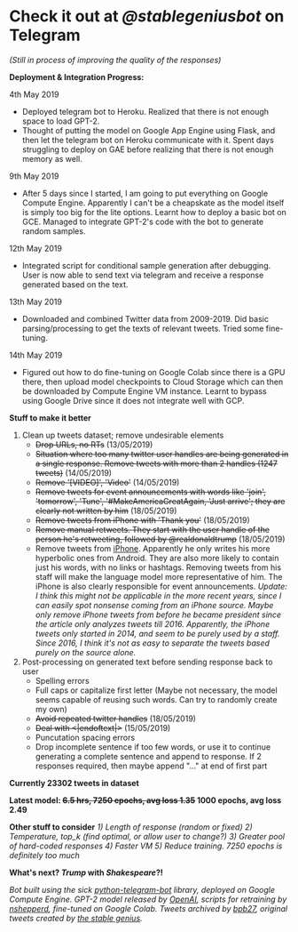# Check it out at _@stablegeniusbot_ on Telegram
*(Still in process of improving the quality of the responses)*

**Deployment & Integration Progress:**

4th May 2019
- Deployed telegram bot to Heroku. Realized that there is not enough space to load GPT-2.
- Thought of putting the model on Google App Engine using Flask, and then let the telegram bot on Heroku communicate with it. Spent days struggling to deploy on GAE before realizing that there is not enough memory as well.

9th May 2019
- After 5 days since I started, I am going to put everything on Google Compute Engine. Apparently I can't be a cheapskate as the model itself is simply too big for the lite options. Learnt how to deploy a basic bot on GCE. Managed to integrate GPT-2's code with the bot to generate random samples.

12th May 2019
- Integrated script for conditional sample generation after debugging. User is now able to send text via telegram and receive a response generated based on the text.

13th May 2019
- Downloaded and combined Twitter data from 2009-2019. Did basic parsing/processing to get the texts of relevant tweets. Tried some fine-tuning.

14th May 2019
- Figured out how to do fine-tuning on Google Colab since there is a GPU there, then upload model checkpoints to Cloud Storage which can then be downloaded by Compute Engine VM instance. Learnt to bypass using Google Drive since it does not integrate well with GCP.

**Stuff to make it better**
1) Clean up tweets dataset; remove undesirable elements
   - ~~Drop URLs, no RTs~~ (13/05/2019)
   - ~~Situation where too many twitter user handles are being generated in a single response. Remove tweets with more than 2 handles (1247 tweets)~~ (14/05/2019)
   - ~~Remove '[VIDEO]', 'Video'~~ (14/05/2019)
   - ~~Remove tweets for event announcements with words like 'join', 'tomorrow', 'Tune', '#MakeAmericaGreatAgain, 'Just arrive'; they are clearly not written by him~~ (18/05/2019)
   - ~~Remove tweets from iPhone with 'Thank you'~~ (18/05/2019)
   - ~~Remove manual retweets. They start with the user handle of the person he's retweeting, followed by @realdonaldtrump~~ (18/05/2019)
   - Remove tweets from [iPhone](http://varianceexplained.org/r/trump-tweets/). Apparently he only writes his more hyperbolic ones from Android. They are also more likely to contain just his words, with no links or hashtags. Removing tweets from his staff will make the language model more representative of him. The iPhone is also clearly responsible for event announcements. *Update: I think this might not be applicable in the more recent years, since I can easily spot nonsense coming from an iPhone source. Maybe only remove iPhone tweets from before he became president since the article only analyzes tweets till 2016. Apparently, the iPhone tweets only started in 2014, and seem to be purely used by a staff. Since 2016, I think it's not as easy to separate the tweets based purely on the source alone.*
2) Post-processing on generated text before sending response back to user
   - Spelling errors
   - Full caps or capitalize first letter (Maybe not necessary, the model seems capable of reusing such words. Can try to randomly create my own)
   - ~~Avoid repeated twitter handles~~ (18/05/2019)
   - ~~Deal with <|endoftext|>~~ (15/05/2019)
   - Puncutation spacing errors
   - Drop incomplete sentence if too few words, or use it to continue generating a complete sentence and append to response. If 2 responses required, then maybe append "..." at end of first part

**Currently 23302 tweets in dataset**

**Latest model: ~~6.5 hrs, 7250 epochs, avg loss 1.35~~ 1000 epochs, avg loss 2.49**

**Other stuff to consider**
*1) Length of response (random or fixed)*
*2) Temperature, top_k (find optimal, or allow user to change?)*
*3) Greater pool of hard-coded responses*
*4) Faster VM*
*5) Reduce training. 7250 epochs is definitely too much*

**What's next? _Trump_ with _Shakespeare_?!**

*Bot built using the sick [python-telegram-bot](https://github.com/python-telegram-bot/python-telegram-bot) library, deployed on Google Compute Engine. GPT-2 model released by [OpenAI](https://github.com/openai/gpt-2), scripts for retraining by [nshepperd](https://github.com/nshepperd/gpt-2), fine-tuned on Google Colab. Tweets archived by [bpb27](https://github.com/bpb27/trump_tweet_data_archive), original tweets created by [the stable genius](https://twitter.com/realDonaldTrump?ref_src=twsrc%5Egoogle%7Ctwcamp%5Eserp%7Ctwgr%5Eauthor).*